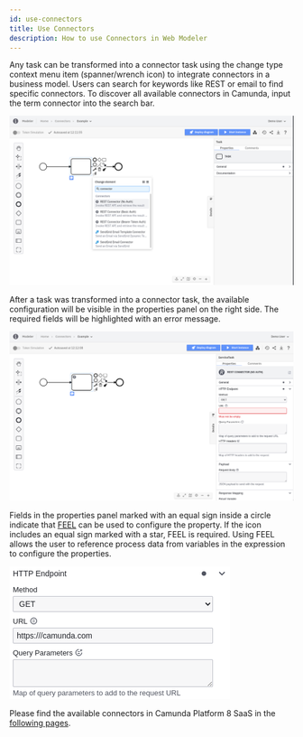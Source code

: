 ```yaml
---
id: use-connectors
title: Use Connectors
description: How to use Connectors in Web Modeler
---
```


Any task can be transformed into a connector task using the change type context menu item (spanner/wrench icon) to integrate connectors in a business model. Users can search for keywords like REST or email to find specific connectors. To discover all available connectors in Camunda, input the term connector into the search bar.

![](img/use-connectors-context-menu.png)

After a task was transformed into a connector task, the available configuration will be visible in the properties panel on the right side. The required fields will be highlighted with an error message.

![](img/use-connectors-properties.png)

Fields in the properties panel marked with an equal sign inside a circle indicate that [FEEL](/components/modeler/feel/what-is-feel.md) can be used to configure the property. If the icon includes an equal sign marked with a star, FEEL is required. Using FEEL allows the user to reference process data from variables in the expression to configure the properties.

![](img/use-connectors-feel.png)

Please find the available connectors in Camunda Platform 8 SaaS in the [following pages](/components/modeler/web-modeler/connectors/available-connectors/index.md).
